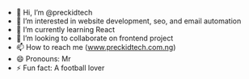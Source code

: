 - 👋 Hi, I’m @preckidtech
- 👀 I’m interested in website development, seo, and email automation
- 🌱 I’m currently learning React 
- 💞️ I’m looking to collaborate on frontend project
- 📫 How to reach me (www.preckidtech.com.ng)
- 😄 Pronouns: Mr
- ⚡ Fun fact: A football lover

<!---
preckidtech/preckidtech is a ✨ special ✨ repository because its `README.md` (this file) appears on your GitHub profile.
You can click the Preview link to take a look at your changes.
--->
